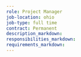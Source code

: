 ```yaml
---
role: Project Manager
job-location: ohio
job-type: full time
contract: Permanent
description_markdown:
responsibilities_markdown:
requirements_markdown:
---
```

